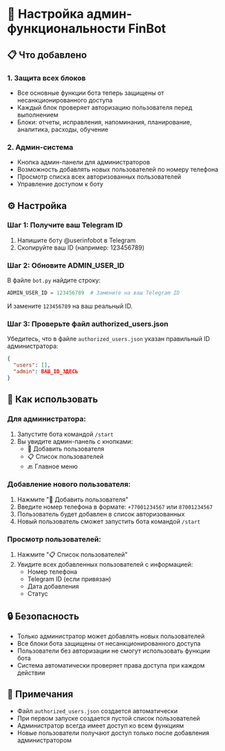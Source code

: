 # 🔐 Настройка админ-функциональности FinBot

## 📋 Что добавлено

### 1. Защита всех блоков
- Все основные функции бота теперь защищены от несанкционированного доступа
- Каждый блок проверяет авторизацию пользователя перед выполнением
- Блоки: отчеты, исправления, напоминания, планирование, аналитика, расходы, обучение

### 2. Админ-система
- Кнопка админ-панели для администраторов
- Возможность добавлять новых пользователей по номеру телефона
- Просмотр списка всех авторизованных пользователей
- Управление доступом к боту

## ⚙️ Настройка

### Шаг 1: Получите ваш Telegram ID
1. Напишите боту @userinfobot в Telegram
2. Скопируйте ваш ID (например: 123456789)

### Шаг 2: Обновите ADMIN_USER_ID
В файле `bot.py` найдите строку:
```python
ADMIN_USER_ID = 123456789  # Замените на ваш Telegram ID
```
И замените `123456789` на ваш реальный ID.

### Шаг 3: Проверьте файл authorized_users.json
Убедитесь, что в файле `authorized_users.json` указан правильный ID администратора:
```json
{
  "users": [],
  "admin": ВАШ_ID_ЗДЕСЬ
}
```

## 🚀 Как использовать

### Для администратора:
1. Запустите бота командой `/start`
2. Вы увидите админ-панель с кнопками:
   - 👥 Добавить пользователя
   - 📋 Список пользователей
   - 🔙 Главное меню

### Добавление нового пользователя:
1. Нажмите "👥 Добавить пользователя"
2. Введите номер телефона в формате: `+77001234567` или `87001234567`
3. Пользователь будет добавлен в список авторизованных
4. Новый пользователь сможет запустить бота командой `/start`

### Просмотр пользователей:
1. Нажмите "📋 Список пользователей"
2. Увидите всех добавленных пользователей с информацией:
   - Номер телефона
   - Telegram ID (если привязан)
   - Дата добавления
   - Статус

## 🔒 Безопасность

- Только администратор может добавлять новых пользователей
- Все блоки бота защищены от несанкционированного доступа
- Пользователи без авторизации не смогут использовать функции бота
- Система автоматически проверяет права доступа при каждом действии

## 📝 Примечания

- Файл `authorized_users.json` создается автоматически
- При первом запуске создается пустой список пользователей
- Администратор всегда имеет доступ ко всем функциям
- Новые пользователи получают доступ только после добавления администратором
